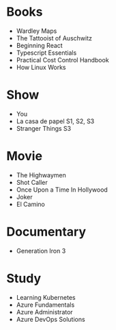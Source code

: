 # Books

- Wardley Maps
- The Tattooist of Auschwitz
- Beginning React
- Typescript Essentials
- Practical Cost Control Handbook
- How Linux Works

# Show

- You
- La casa de papel S1, S2, S3
- Stranger Things S3

# Movie

- The Highwaymen
- Shot Caller
- Once Upon a Time In Hollywood
- Joker
- El Camino

# Documentary

- Generation Iron 3

# Study

- Learning Kubernetes
- Azure Fundamentals
- Azure Administrator
- Azure DevOps Solutions
